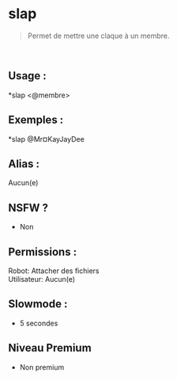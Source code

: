 # slap

> Permet de mettre une claque à un membre.

<br>

## Usage :

*slap <@membre>

## Exemples :

*slap @Mr¤KayJayDee

## Alias :

Aucun(e)

## NSFW ?

- Non

## Permissions :

Robot: Attacher des fichiers
<br>
Utilisateur: Aucun(e)

## Slowmode :

- 5 secondes

## Niveau Premium

- Non premium